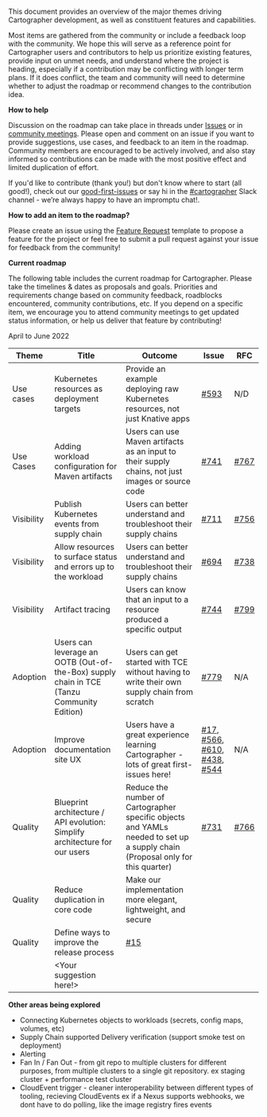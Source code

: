 This document provides an overview of the major themes driving Cartographer development, as well as constituent features and capabilities. 

Most items are gathered from the community or include a feedback loop with the community. We hope this will serve as a reference point for Cartographer users and contributors to help us prioritize existing features, provide input on unmet needs, and understand where the project is heading, especially if a contribution may be conflicting with longer term plans. If it does conflict, the team and community will need to determine whether to adjust the roadmap or recommend changes to the contribution idea.

**How to help**

Discussion on the roadmap can take place in threads under [Issues](https://github.com/vmware-tanzu/cartographer/issues) or in [community meetings](https://docs.google.com/document/d/1HwsjzxpsNI0l1sVAUia4A65lhrkfSF-_XfKoZUHI120/edit?usp=sharing). Please open and comment on an issue if you want to provide suggestions, use cases, and feedback to an item in the roadmap. Community members are encouraged to be actively involved, and also stay informed so contributions can be made with the most positive effect and limited duplication of effort.
 
If you'd like to contribute (thank you!) but don't know where to start (all good!), check out our [good-first-issues](https://github.com/vmware-tanzu/cartographer/labels/good%20first%20issue) or say hi in the [#cartographer](https://kubernetes.slack.com/archives/C02HKPSEKV1) Slack channel - we’re always happy to have an impromptu chat!.

**How to add an item to the roadmap?**

Please create an issue using the [Feature Request](https://github.com/vmware-tanzu/cartographer/issues/new?assignees=&labels=&template=feature_request_template.md) template to propose a feature for the project or feel free to submit a pull request against your issue for feedback from the community!

**Current roadmap**

The following table includes the current roadmap for Cartographer. Please take the timelines & dates as proposals and goals. Priorities and requirements change based on community feedback, roadblocks encountered, community contributions, etc. If you depend on a specific item, we encourage you to attend community meetings to get updated status information, or help us deliver that feature by contributing!
 
April to June 2022
 
|Theme | Title | Outcome | Issue | RFC |
| ---- | ----- | ------- | ----- | --- | 
| Use cases | Kubernetes resources as deployment targets |Provide an example deploying raw Kubernetes resources, not just Knative apps | [#593](https://github.com/vmware-tanzu/cartographer/issues/593)| N/D|
| Use Cases |Adding workload configuration for Maven artifacts | Users can use Maven artifacts as an input to their supply chains, not just images or source code | [#741](https://github.com/vmware-tanzu/cartographer/issues/741) | [#767](https://github.com/vmware-tanzu/cartographer/pull/767) |
| Visibility | Publish Kubernetes events from supply chain |Users can better understand and troubleshoot their supply chains | [#711](https://github.com/vmware-tanzu/cartographer/issues/711) | [#756](https://github.com/vmware-tanzu/cartographer/pull/756)|
|Visibility | Allow resources to surface status and errors up to the workload |Users can better understand and troubleshoot their supply chains | [#694](https://github.com/vmware-tanzu/cartographer/issues/694) | [#738](https://github.com/vmware-tanzu/cartographer/pull/738)|
|Visibility | Artifact tracing | Users can know that an input to a resource produced a specific output | [#744](https://github.com/vmware-tanzu/cartographer/issues/744) | [#799](https://github.com/vmware-tanzu/cartographer/pull/799)|
|Adoption | Users can leverage an OOTB (Out-of-the-Box) supply chain in TCE (Tanzu Community Edition) |Users can get started with TCE without having to write their own supply chain from scratch  | [#779](https://github.com/vmware-tanzu/cartographer/issues/779) | N/A |
| Adoption | Improve documentation site UX | Users have a great experience learning Cartographer - lots of great first-issues here! | [#17](https://github.com/vmware-tanzu/cartographer/issues/17), [#566](https://github.com/vmware-tanzu/cartographer/issues/566), [#610](https://github.com/vmware-tanzu/cartographer/issues/610), [#438](https://github.com/vmware-tanzu/cartographer/issues/438), [#544](https://github.com/vmware-tanzu/cartographer/issues/544) |N/A|
|Quality |Blueprint architecture / API evolution: Simplify architecture for our users | Reduce the number of Cartographer specific objects and YAMLs needed to set up a supply chain (Proposal only for this quarter) | [#731](https://github.com/vmware-tanzu/cartographer/issues/731) |[#766](https://github.com/vmware-tanzu/cartographer/issues/766) |
| Quality |Reduce duplication in core code | Make our implementation more elegant, lightweight, and secure |
|Quality |Define ways to improve the release process | [#15](https://github.com/vmware-tanzu/cartographer/issues/15)|
|<Next> |<Your suggestion here!>| | | 

 
**Other areas being explored**

* Connecting Kubernetes objects to workloads (secrets, config maps, volumes, etc)
* Supply Chain supported Delivery verification (support smoke test on deployment)
* Alerting
* Fan In / Fan Out - from git repo to multiple clusters for different purposes, from multiple clusters to a single git repository. ex staging cluster + performance test cluster
* CloudEvent trigger - cleaner interoperability between different types of tooling, recieving CloudEvents ex if a Nexus supports webhooks, we dont have to do polling, like the image registry fires events